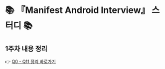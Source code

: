 # 📚 『Manifest Android Interview』 스터디 📚

## 1주차 내용 정리
👉 [Q0 - Q11 정리 바로가기](https://www.notion.so/1-27d6d62c2f53808eb78ef7f114104cd9#27d6d62c2f53803b8228cdda81cbe882)
